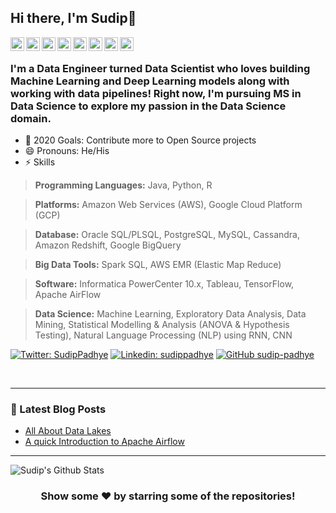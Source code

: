 ## Hi there, I'm Sudip👋

[<img align="left" alt="sudip-padhye | Medium" width="22px" src="https://cdn.jsdelivr.net/npm/simple-icons@3.4.0/icons/medium.svg" />][medium]
[<img align="left" alt="sudip-padhye | LinkedIn" width="22px" src="https://cdn.jsdelivr.net/npm/simple-icons@v3/icons/linkedin.svg" />][linkedin]
[<img align="left" alt="sudip-padhye | Twitter" width="22px" src="https://cdn.jsdelivr.net/npm/simple-icons@v3/icons/twitter.svg" />][twitter]
[<img align="left" alt="sudip-padhye | GitHub" width="22px" src="https://cdn.jsdelivr.net/npm/simple-icons@v3/icons/github.svg" />][github]
[<img align="left" alt="sudip-padhye | Instagram" width="22px" src="https://cdn.jsdelivr.net/npm/simple-icons@v3/icons/instagram.svg" />][instagram]
[<img align="left" alt="sudip-padhye | Facebook" width="22px" src="https://cdn.jsdelivr.net/npm/simple-icons@v3/icons/facebook.svg" />][facebook]
[<img align="left" alt="sudip-padhye | Quora" width="22px" src="https://cdn.jsdelivr.net/npm/simple-icons@v3/icons/quora.svg" />][quora]
[<img align="left" alt="sudip-padhye | GoogleScholar" width="22px" src="https://cdn.jsdelivr.net/npm/simple-icons@3.4.0/icons/googlescholar.svg" />][googlescholar]

<br />

### I'm a Data Engineer turned Data Scientist who loves building Machine Learning and Deep Learning models along with working with data pipelines! Right now, I'm pursuing MS in Data Science to explore my passion in the Data Science domain.
- 🥅 2020 Goals: Contribute more to Open Source projects
- 😄 Pronouns: He/His
- ⚡ Skills

> **Programming Languages:** Java, Python, R

> **Platforms:** Amazon Web Services (AWS), Google Cloud Platform (GCP)

> **Database:** Oracle SQL/PLSQL, PostgreSQL, MySQL, Cassandra, Amazon Redshift, Google BigQuery

> **Big Data Tools:** Spark SQL, AWS EMR (Elastic Map Reduce)

> **Software:** Informatica PowerCenter 10.x, Tableau, TensorFlow, Apache AirFlow

> **Data Science:** Machine Learning, Exploratory Data Analysis, Data Mining, Statistical Modelling & Analysis (ANOVA & Hypothesis Testing), Natural Language Processing (NLP) using RNN, CNN 

[![Twitter: SudipPadhye](https://img.shields.io/twitter/follow/SudipPadhye?style=social)](https://twitter.com/SudipPadhye)
[![Linkedin: sudippadhye](https://img.shields.io/badge/-sudippadhye-blue?style=flat-square&logo=Linkedin&logoColor=white&link=https://www.linkedin.com/in/sudippadhye/)](https://www.linkedin.com/in/sudippadhye/)
[![GitHub sudip-padhye](https://img.shields.io/github/followers/sudip-padhye?label=follow&style=social)](https://github.com/sudip-padhye)

<br />

---

### 📕 Latest Blog Posts
<!-- BLOG-POST-LIST:START -->
- [All About Data Lakes](https://medium.com/@sudip.padhye/all-about-data-lakes-b07b5b1f9a31)
- [A quick Introduction to Apache Airflow](https://medium.com/@sudip.padhye/a-quick-introduction-to-apache-airflow-73d3c9d6e8e0)

<!-- BLOG-POST-LIST:END -->

---

<img align="left" alt="Sudip's Github Stats" src="https://github-readme-stats.vercel.app/api?username=sudip-padhye&show_icons=true&hide_border=true" />

<br />

<div align="center">

### Show some ❤️ by starring some of the repositories!

</div>

[medium]: https://medium.com/@sudip.padhye
[linkedin]: https://linkedin.com/in/sudippadhye
[twitter]: https://twitter.com/SudipPadhye
[facebook]: https://www.facebook.com/sudip.padhye/
[instagram]: https://www.instagram.com/blitz_snappers/?hl=en
[github]: https://github.com/sudip-padhye
[quora]: https://www.quora.com/profile/Sudip-Padhye
[googlescholar]: https://scholar.google.com/citations?user=dxut0BMAAAAJ&hl=en